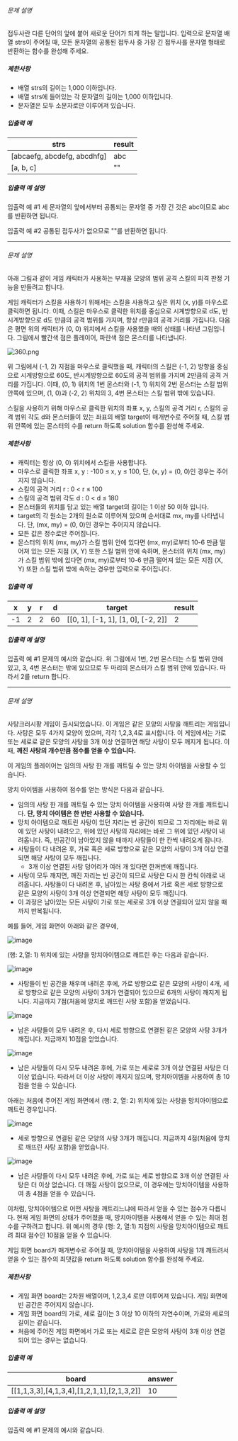 ###### 문제 설명

접두사란 다른 단어의 앞에 붙어 새로운 단어가 되게 하는 말입니다. 입력으로 문자열 배열 strs이 주어질 때, 모든 문자열의 공통된 접두사 중 가장 긴 접두사를 문자열 형태로 반환하는 함수를 완성해 주세요.

##### 제한사항

- 배열 strs의 길이는 1,000 이하입니다.
- 배열 strs에 들어있는 각 문자열의 길이는 1,000 이하입니다.
- 문자열은 모두 소문자로만 이루어져 있습니다.

##### 입출력 예

| strs                        | result |
| --------------------------- | ------ |
| [abcaefg, abcdefg, abcdhfg] | abc    |
| [a, b, c]                   | ""     |

##### 입출력 예 설명

입출력 예 #1
세 문자열의 앞에서부터 공통되는 문자열 중 가장 긴 것은 abc이므로 abc를 반환하면 됩니다.

입출력 예 #2
공통된 접두사가 없으므로 ""를 반환하면 됩니다.

---

###### 문제 설명

아래 그림과 같이 게임 캐릭터가 사용하는 부채꼴 모양의 범위 공격 스킬의 피격 판정 기능을 만들려고 합니다.



게임 캐릭터가 스킬을 사용하기 위해서는 스킬을 사용하고 싶은 위치 (x, y)를 마우스로 클릭하면 됩니다. 이때, 스킬은 마우스로 클릭한 위치를 중심으로 시계방향으로 d도, 반시계방향으로 d도 만큼의 공격 범위를 가지며, 항상 r만큼의 공격 거리를 가집니다.
다음은 평면 위의 캐릭터가 (0, 0) 위치에서 스킬을 사용했을 때의 상태를 나타낸 그림입니다. 그림에서 빨간색 점은 플레이어, 파란색 점은 몬스터를 나타냅니다.

![360.png](https://grepp-programmers.s3.amazonaws.com/files/production/8262ba8f1c/c8e8a339-e695-49e2-8a1d-7f666d262f18.png)

위 그림에서 (-1, 2) 지점을 마우스로 클릭했을 때, 캐릭터의 스킬은 (-1, 2) 방향을 중심으로 시계방향으로 60도, 반시계방향으로 60도의 공격 범위를 가지며 2만큼의 공격 거리를 가집니다. 이때, (0, 1) 위치의 1번 몬스터와 (-1, 1) 위치의 2번 몬스터는 스킬 범위 안쪽에 있으며, (1, 0)과 (-2, 2) 위치의 3, 4번 몬스터는 스킬 범위 밖에 있습니다.

스킬을 사용하기 위해 마우스로 클릭한 위치의 좌표 x, y, 스킬의 공격 거리 r, 스킬의 공격 범위 각도 d와 몬스터들이 있는 좌표의 배열 target이 매개변수로 주어질 때, 스킬 범위 안쪽에 있는 몬스터의 수를 return 하도록 solution 함수를 완성해 주세요.

##### 제한사항

- 캐릭터는 항상 (0, 0) 위치에서 스킬을 사용합니다.
- 마우스로 클릭한 좌표 x, y : -100 ≤ x, y ≤ 100, 단, (x, y) = (0, 0)인 경우는 주어지지 않습니다.
- 스킬의 공격 거리 r : 0 < r ≤ 100
- 스킬의 공격 범위 각도 d : 0 < d ≤ 180
- 몬스터들의 위치를 담고 있는 배열 target의 길이는 1 이상 50 이하 입니다.
- target의 각 원소는 2개의 원소로 이루어져 있으며 순서대로 mx, my를 나타냅니다. 단, (mx, my) = (0, 0)인 경우는 주어지지 않습니다.
- 모든 값은 정수로만 주어집니다.
- 몬스터의 위치 (mx, my)가 스킬 범위 안에 있다면 (mx, my)로부터 10-6 만큼 떨어져 있는 모든 지점 (X, Y) 또한 스킬 범위 안에 속하며, 몬스터의 위치 (mx, my)가 스킬 범위 밖에 있다면 (mx, my)로부터 10-6 만큼 떨어져 있는 모든 지점 (X, Y) 또한 스킬 범위 밖에 속하는 경우만 입력으로 주어집니다.

##### 입출력 예

| x    | y    | r    | d    | target                             | result |
| ---- | ---- | ---- | ---- | ---------------------------------- | ------ |
| -1   | 2    | 2    | 60   | [[0, 1], [-1, 1], [1, 0], [-2, 2]] | 2      |

##### 입출력 예 설명

입출력 예 #1
문제의 예시와 같습니다. 위 그림에서 1번, 2번 몬스터는 스킬 범위 안에 있고, 3, 4번 몬스터는 밖에 있으므로 두 마리의 몬스터가 스킬 범위 안에 있습니다. 따라서 2를 return 합니다.



---

###### 문제 설명

사탕크러시팡 게임이 출시되었습니다. 이 게임은 같은 모양의 사탕을 깨트리는 게임입니다. 사탕은 모두 4가지 모양이 있으며, 각각 1,2,3,4로 표시합니다. 이 게임에서는 가로 또는 세로로 같은 모양의 사탕을 3개 이상 연결하면 해당 사탕이 모두 깨지게 됩니다. 이때, **깨진 사탕의 개수만큼 점수를 얻을 수 있습니다.**

이 게임의 플레이어는 임의의 사탕 한 개를 깨트릴 수 있는 망치 아이템을 사용할 수 있습니다.

망치 아이템을 사용하여 점수를 얻는 방식은 다음과 같습니다.

- 임의의 사탕 한 개를 깨트릴 수 있는 망치 아이템을 사용하여 사탕 한 개를 깨트립니다. **단, 망치 아이템은 한 번만 사용할 수 있습니다.**
- 망치 아이템으로 깨트린 사탕이 있던 자리는 빈 공간이 되므로 그 자리에는 바로 위에 있던 사탕이 내려오고, 위에 있던 사탕의 자리에는 바로 그 위에 있던 사탕이 내려옵니다. 즉, 빈공간이 남아있지 않을 때까지 사탕들이 한 칸씩 내려오게 됩니다.
- 사탕들이 다 내려온 후, 가로 혹은 세로 방향으로 같은 모양의 사탕이 3개 이상 연결되면 해당 사탕이 모두 깨집니다.
  - 3개 이상 연결된 사탕 덩어리가 여러 개 있다면 한꺼번에 깨집니다.
- 사탕이 모두 깨지면, 깨진 자리는 빈 공간이 되므로 사탕은 다시 한 칸씩 아래로 내려옵니다. 사탕들이 다 내려온 후, 남아있는 사탕 중에서 가로 혹은 세로 방향으로 같은 모양의 사탕이 3개 이상 연결되면 해당 사탕이 모두 깨집니다.
- 이 과정은 남아있는 모든 사탕이 가로 또는 세로로 3개 이상 연결되어 있지 않을 때까지 반복됩니다.

예를 들어, 게임 화면이 아래와 같은 경우에,

![image](https://res.cloudinary.com/jistring93/image/upload/v1481262471/%EA%B7%B8%EB%A6%BC6_d47pbf.png)

(행: 2,열: 1) 위치에 있는 사탕을 망치아이템으로 깨트린 후는 다음과 같습니다.

![image](https://res.cloudinary.com/jistring93/image/upload/v1481260968/%EA%B7%B8%EB%A6%BC1_phoyin.png)

- 사탕들이 빈 공간을 채우며 내려온 후에, 가로 방향으로 같은 모양의 사탕이 4개, 세로 방향으로 같은 모양의 사탕이 3개가 연결되어 있으므로 6개의 사탕이 깨지게 됩니다. 지금까지 7점(처음에 망치로 깨뜨린 사탕 포함)을 얻었습니다.

![image](https://res.cloudinary.com/jistring93/image/upload/v1481260821/%EA%B7%B8%EB%A6%BC2_niax2d.png)

- 남은 사탕들이 모두 내려온 후, 다시 세로 방향으로 연결된 같은 모양의 사탕 3개가 깨집니다. 지금까지 10점을 얻었습니다.

![image](https://res.cloudinary.com/jistring93/image/upload/v1481260972/%EA%B7%B8%EB%A6%BC3_cupaml.png)

- 남은 사탕들이 다시 모두 내려온 후에, 가로 또는 세로로 3개 이상 연결된 사탕은 더 이상 없습니다. 따라서 더 이상 사탕이 깨지지 않으며, 망치아이템을 사용하여 총 10점을 얻을 수 있습니다.

아래는 처음에 주어진 게임 화면에서 (행: 2, 열: 2) 위치에 있는 사탕을 망치아이템으로 깨트린 경우입니다.

![image](https://res.cloudinary.com/jistring93/image/upload/v1481261213/%EA%B7%B8%EB%A6%BC4_kolskk.png)

- 세로 방향으로 연결된 같은 모양의 사탕 3개가 깨집니다. 지금까지 4점(처음에 망치로 깨뜨린 사탕 포함)을 얻었습니다.

![image](https://res.cloudinary.com/jistring93/image/upload/v1481261215/%EA%B7%B8%EB%A6%BC5_e8t2ar.png)

- 남은 사탕들이 다시 모두 내려온 후에, 가로 또는 세로 방향으로 3개 이상 연결된 사탕은 더 이상 없습니다. 더 깨질 사탕이 없으므로, 이 경우에는 망치아이템을 사용하여 총 4점을 얻을 수 있습니다.

이처럼, 망치아이템으로 어떤 사탕을 깨트리느냐에 따라서 얻을 수 있는 점수가 다릅니다. 현재 게임 화면의 상태가 주어졌을 때, 망치아이템을 사용해서 얻을 수 있는 최대 점수를 구하려고 합니다. 위 예시의 경우 (행: 2, 열:1) 지점의 사탕을 망치아이템으로 깨트려 최대 점수인 10점을 얻을 수 있습니다.

게임 화면 board가 매개변수로 주어질 때, 망치아이템을 사용하여 사탕을 1개 깨트려서 얻을 수 있는 점수의 최댓값을 return 하도록 solution 함수를 완성해 주세요.

##### 제한사항

- 게임 화면 board는 2차원 배열이며, 1,2,3,4 로만 이루어져 있습니다. 게임 화면에 빈 공간은 주어지지 않습니다.
- 게임 화면 board의 가로, 세로 길이는 3 이상 10 이하의 자연수이며, 가로와 세로의 길이는 같습니다.
- 처음에 주어진 게임 화면에서 가로 또는 세로로 같은 모양의 사탕이 3개 이상 연결되어 있는 경우는 없습니다.

##### 입출력 예

| board                                     | answer |
| ----------------------------------------- | ------ |
| [[1,1,3,3],[4,1,3,4],[1,2,1,1],[2,1,3,2]] | 10     |

##### 입출력 예 설명

입출력 예 #1
문제의 예시와 같습니다.